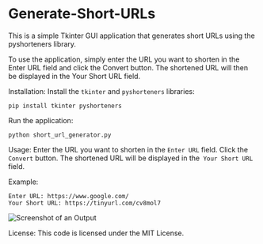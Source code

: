 # Generate-Short-URLs
This is a simple Tkinter GUI application that generates short URLs using the pyshorteners library.

To use the application, simply enter the URL you want to shorten in the Enter URL field and click the Convert button. The shortened URL will then be displayed in the Your Short URL field.

Installation:
Install the `tkinter` and `pyshorteners` libraries:
```
pip install tkinter pyshorteners
```

Run the application:
```
python short_url_generator.py
```

Usage:
Enter the URL you want to shorten in the `Enter URL` field.
Click the `Convert` button.
The shortened URL will be displayed in the` Your Short URL` field.

Example:
```
Enter URL: https://www.google.com/
Your Short URL: https://tinyurl.com/cv8mol7
```
![Screenshot of an Output](https://github.com/KZV027/Generate-Short-URLs/assets/94216170/073cdbd9-d171-42d7-bac4-009d707eb1e1)


License:
This code is licensed under the MIT License.
